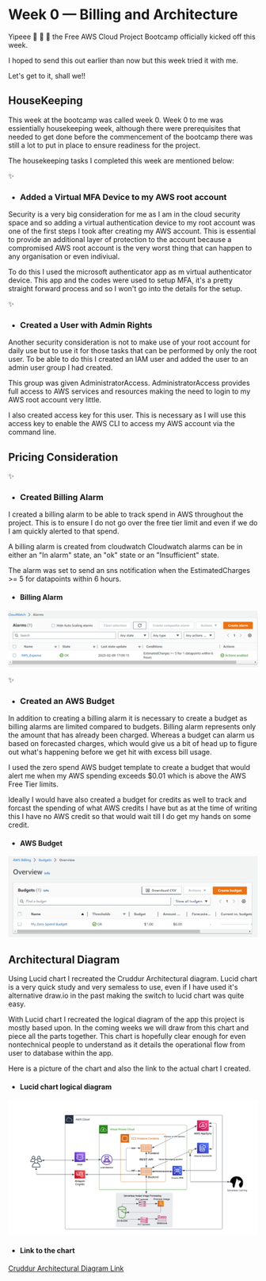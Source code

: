 # Week 0 — Billing and Architecture

Yipeee :dancer: :dancer: :dancer:   the Free AWS Cloud Project Bootcamp officially kicked off this week.

I hoped to send this out earlier than now but this week tried it with me.

Let's get to it, shall we!!

## HouseKeeping 

This week at the bootcamp was called week 0.
Week 0 to me was essientially housekeeping week, although there were prerequisites that needed to get done before the commencement of the bootcamp there was still a lot to put in place to ensure readiness for the project.

The housekeeping tasks I completed this week are mentioned below:

:sparkles:
-  ### Added a Virtual MFA Device to my AWS root account

Security is a very big consideration for me as I am in the cloud security space and so adding a virtual authentication device to my root account was one of the first steps I took after creating my AWS account. This is essential to provide an additional layer of protection to the account because a compromised AWS root account is the very worst thing that can happen to any organisation or even indiviual.

To do this I used the microsoft authenticator app as m virtual authenticator device.
This app and the codes were used to setup MFA, it's a pretty straight forward process and so I won't go into the details for the setup.

:sparkles:
- ### Created a User with Admin Rights

Another security consideration is not to make use of your root account for daily use but to use it for those tasks that can be performed by only the root user. To be able to do this I created an IAM user and added the user to an admin user group I had created. 

This group was given AdministratorAccess. AdministratorAccess provides full access to AWS services and resources making the need to login to my AWS root account very little.

I also created access key for this user. This is necessary as I will use this access key to enable the AWS CLI to access my AWS account via the command line.

## Pricing Consideration

:sparkles:
- ### Created Billing Alarm

I created a billing alarm to be able to track spend in AWS throughout the project. This is to ensure I do not go over the free tier limit and even if we do I am quickly alerted to that spend.

A billing alarm is created from cloudwatch
Cloudwatch alarms can be in either an "In alarm" state, an "ok" state or an "Insufficient" state.

The alarm was set to send an sns notification when the EstimatedCharges >= 5 for datapoints within 6 hours.

- #### Billing Alarm
![My Billing Alarm](./imgs/billing1.png "Billing Alarm")


:sparkles:
- ### Created an AWS Budget

In addition to creating a billing alarm it is necessary to create a budget as billing alarms are limited compared to budgets. Billing alarm represents only the amount that has already been charged. Whereas a budget can alarm us based on forecasted charges, which would give us a bit of head up to figure out what's happening before we get hit with excess bill usage. 

I used the zero spend AWS budget template to create a budget that would alert me when my AWS spending exceeds $0.01 which is above the AWS Free Tier limits.

Ideally I would have also created a budget for credits as well to track and forcast the spending of what AWS credits I have but as at the time of writing this I have no AWS credit so that would wait till I do get my hands on some credit.

- #### AWS Budget
![My AWS Budget](./imgs/AWSBudget.png "AWS Budget")

## Architectural Diagram

Using Lucid chart I recreated the Cruddur Architectural diagram.
Lucid chart is a very quick study and very semaless to use, even if I have used it's alternative draw.io in the past making the switch to lucid chart was quite easy.

With Lucid chart I recreated the logical diagram of the app this project is mostly based upon. In the coming weeks we will draw from this chart and piece all the parts together. This chart is hopefully clear enough for even nontechnical people to understand as it details the operational flow from user to database within the app.

Here is a picture of the chart and also the link to the actual chart I created.

- #### Lucid chart logical diagram
![Cruddur Architectural Diagram](./imgs/CruddurArchitecture.png "Cruddur Logical Diagram")

- #### Link to the chart
[Cruddur Architectural Diagram Link](https://lucid.app/lucidchart/12786108-6aad-4199-9d84-3b9eafda0bef/edit?view_items=tm6xBl9_h0hH&invitationId=inv_f35934e1-0b84-4e4a-b664-1e28c9322d98)